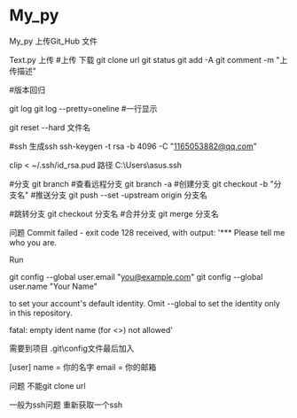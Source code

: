 # My_py


My_py  上传Git_Hub 文件


Text.py 上传
#上传 下载
git clone url
git status
git add -A
git comment -m "上传描述"

#版本回归

git log 
git log --pretty=oneline  #一行显示

git reset --hard 文件名

#ssh 
生成ssh
ssh-keygen -t rsa -b 4096 -C "1165053882@qq.com"

clip < ~/.ssh/id_rsa.pud
路径
C:\Users\asus\.ssh

#分支
git branch
#查看远程分支
git branch -a
#创建分支
git checkout -b "分支名"
#推送分支
git push --set -upstream origin 分支名

#跳转分支
git checkout 分支名
#合并分支
git merge 分支名




问题 
Commit failed - exit code 128 received, with output: '*** Please tell me who you are.

Run

  git config --global user.email "you@example.com"
  git config --global user.name "Your Name"

to set your account's default identity.
Omit --global to set the identity only in this repository.

fatal: empty ident name (for <>) not allowed'



需要到项目 .git\config文件最后加入

[user]
    name = 你的名字
    email = 你的邮箱
	
	
问题 不能git clone url

一般为ssh问题 重新获取一个ssh

